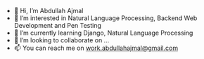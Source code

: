 - 👋 Hi, I’m Abdullah Ajmal
- 👀 I’m interested in Natural Language Processing, Backend Web Development and Pen Testing 
- 🌱 I’m currently learning Django, Natural Language Processing
- 💞️ I’m looking to collaborate on ...
- 📫 You can reach me on work.abdullahajmal@gmail.com

<!---
imabdullahajmal/imabdullahajmal is a ✨ special ✨ repository because its `README.md` (this file) appears on your GitHub profile.
You can click the Preview link to take a look at your changes.
--->
